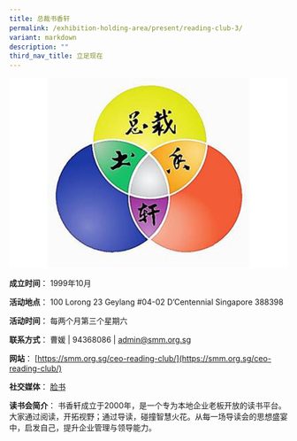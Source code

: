 ```yaml
---
title: 总裁书香轩
permalink: /exhibition-holding-area/present/reading-club-3/
variant: markdown
description: ""
third_nav_title: 立足现在
---
```

![](/images/Reading%20Club%20Exhibition/Present/present_3.jpg)

**成立时间**：	1999年10月

**活动地点**：	100 Lorong 23 Geylang #04-02 D’Centennial Singapore 388398

**活动时间**：	每两个月第三个星期六

**联系方式**：	曹媛 | 94368086 | admin@smm.org.sg

**网站**：	[https://smm.org.sg/ceo-reading-club/](https://smm.org.sg/ceo-reading-club/)

**社交媒体**：	[脸书](https://www.facebook.com/SocietyofModernManagementSG)

**读书会简介**：	书香轩成立于2000年，是一个专为本地企业老板开放的读书平台。大家通过阅读，开拓视野；通过导读，碰撞智慧火花。从每一场导读会的思想盛宴中，启发自己，提升企业管理与领导能力。